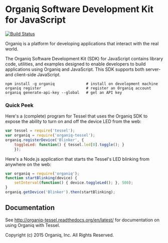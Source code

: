 # Organiq Software Development Kit for JavaScript
[![Build Status](https://travis-ci.org/organiq/organiq-sdk-js.svg?branch=master)](https://travis-ci.org/organiq/organiq-sdk-js)

Organiq is a platform for developing applications that interact with the real world.

The Organiq Software Development Kit (SDK) for JavaScript contains library code, utilities, and examples designed to enable developers to build applications using Organiq and JavaScript. This SDK supports both server- and client-side JavaScript.

    npm install -g organiq              # install on development machine
    organiq register                    # register an Organiq account
    organiq generate-api-key --global   # get an API key 

### Quick Peek

Here's a (complete) program for Tessel that uses the Organiq SDK to expose the ability to turn on and off the device LED from the web:

```JavaScript
var tessel = require('tessel');
var organiq = require('organiq-tessel');
organiq.registerDevice('Blinker', {
    toggleLed: function() { tessel.led[0].toggle(); }
    });
```

Here's a Node.js application that starts the Tessel's LED blinking from anywhere on the web:

```JavaScript
var organiq = require('organiq');
function startBlinking(device) {
    setInterval(function() { device.toggleLed(); }, 500);
}
organiq.getDevice('Blinker').then(startBlinking);
```

## Documentation

See <http://organiq-tessel.readthedocs.org/en/latest/> for documentation on using Organiq with Tessel. 



Copyright (c) 2015 Organiq, Inc. All Rights Reserved.

